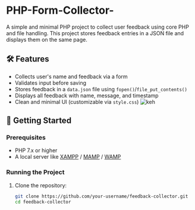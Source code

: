 # PHP-Form-Collector-

A simple and minimal PHP project to collect user feedback using core PHP and file handling. This project stores feedback entries in a JSON file and displays them on the same page.

## 🛠 Features

- Collects user's name and feedback via a form
- Validates input before saving
- Stores feedback in a `data.json` file using `fopen()`/`file_put_contents()`
- Displays all feedback with name, message, and timestamp
- Clean and minimal UI (customizable via `style.css`)
![keh](https://github.com/user-attachments/assets/70f97a9d-f2e1-4466-b071-779a6191b8e6)

## 🚀 Getting Started

### Prerequisites

- PHP 7.x or higher
- A local server like [XAMPP](https://www.apachefriends.org/) / [MAMP](https://www.mamp.info/) / [WAMP](https://www.wampserver.com/)

### Running the Project

1. Clone the repository:
   ```bash
   git clone https://github.com/your-username/feedback-collector.git
   cd feedback-collector
